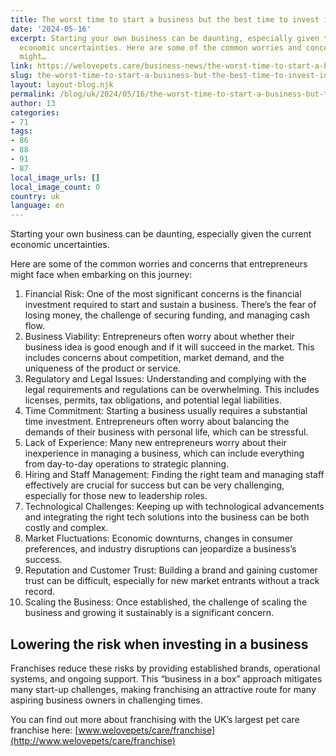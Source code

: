 ```yaml
---
title: The worst time to start a business but the best time to invest in a franchise
date: '2024-05-16'
excerpt: Starting your own business can be daunting, especially given the current
  economic uncertainties. Here are some of the common worries and concerns that entrepreneurs
  might…
link: https://welovepets.care/business-news/the-worst-time-to-start-a-business-but-the-best-time-to-invest-in-a-franchise/
slug: the-worst-time-to-start-a-business-but-the-best-time-to-invest-in-a-franchise
layout: layout-blog.njk
permalink: /blog/uk/2024/05/16/the-worst-time-to-start-a-business-but-the-best-time-to-invest-in-a-franchise/
author: 13
categories:
- 71
tags:
- 86
- 88
- 91
- 87
local_image_urls: []
local_image_count: 0
country: uk
language: en
---
```


Starting your own business can be daunting, especially given the current economic uncertainties.

Here are some of the common worries and concerns that entrepreneurs might face when embarking on this journey:

1. Financial Risk: One of the most significant concerns is the financial investment required to start and sustain a business. There’s the fear of losing money, the challenge of securing funding, and managing cash flow.
2. Business Viability: Entrepreneurs often worry about whether their business idea is good enough and if it will succeed in the market. This includes concerns about competition, market demand, and the uniqueness of the product or service.
3. Regulatory and Legal Issues: Understanding and complying with the legal requirements and regulations can be overwhelming. This includes licenses, permits, tax obligations, and potential legal liabilities.
4. Time Commitment: Starting a business usually requires a substantial time investment. Entrepreneurs often worry about balancing the demands of their business with personal life, which can be stressful.
5. Lack of Experience: Many new entrepreneurs worry about their inexperience in managing a business, which can include everything from day-to-day operations to strategic planning.
6. Hiring and Staff Management: Finding the right team and managing staff effectively are crucial for success but can be very challenging, especially for those new to leadership roles.
7. Technological Challenges: Keeping up with technological advancements and integrating the right tech solutions into the business can be both costly and complex.
8. Market Fluctuations: Economic downturns, changes in consumer preferences, and industry disruptions can jeopardize a business’s success.
9. Reputation and Customer Trust: Building a brand and gaining customer trust can be difficult, especially for new market entrants without a track record.
10. Scaling the Business: Once established, the challenge of scaling the business and growing it sustainably is a significant concern.

## Lowering the risk when investing in a business

Franchises reduce these risks by providing established brands, operational systems, and ongoing support. This “business in a box” approach mitigates many start-up challenges, making franchising an attractive route for many aspiring business owners in challenging times.

You can find out more about franchising with the UK’s largest pet care franchise here: [www.welovepets/care/franchise](http://www.welovepets/care/franchise)
